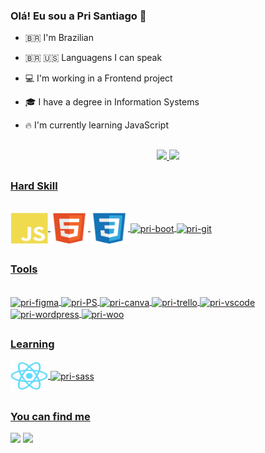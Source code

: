 ### Olá! Eu sou a Pri Santiago 👋 

- 🇧🇷 I'm Brazilian
- 🇧🇷 🇺🇸 Languagens I can speak
- 💻 I'm working in a Frontend project
- 🎓 I have a degree in Information Systems
- 🔥 I'm currently learning JavaScript


  ##
  
<div align="center">
  <a href="https://github.com/prisantiagodev">
  <img height="150em" src="https://github-readme-stats.vercel.app/api?username=prisantiagodev&show_icons=true&theme=radical&include_all_commits=true&count_private=true"/> 
  <img height="150em" src="https://github-readme-stats.vercel.app/api/top-langs/?username=prisantiagodev&layout=compact&langs_count=7&theme=radical"/>
</div>

  ##
  ### Hard Skill
  <div style="display: inline_block"><br>
  <img align="center" alt="pri-Js" height="50" width="60" src="https://raw.githubusercontent.com/devicons/devicon/master/icons/javascript/javascript-plain.svg">
  <img align="center" alt="pri-HTML" height="50" width="60" src="https://raw.githubusercontent.com/devicons/devicon/master/icons/html5/html5-original.svg">
  <img align="center" alt="pri-CSS" height="50" width="60" src="https://raw.githubusercontent.com/devicons/devicon/master/icons/css3/css3-original.svg">
  <img align="center" alt="pri-boot" height="50" width="60" src="https://cdn.jsdelivr.net/gh/devicons/devicon/icons/bootstrap/bootstrap-plain-wordmark.svg">
  <img align="center" alt="pri-git" height="50" width="60" src="https://cdn.jsdelivr.net/gh/devicons/devicon/icons/git/git-original.svg">
   
  </div>
    
   ##
  ### Tools
  <div style="display: inline_block"><br>
  <img align="center" alt="pri-figma" height="50" width="60" src="https://cdn.jsdelivr.net/gh/devicons/devicon/icons/figma/figma-original.svg">
  <img align="center" alt="pri-PS" height="50" width="60" src="https://cdn.jsdelivr.net/gh/devicons/devicon/icons/photoshop/photoshop-plain.svg">
  <img align="center" alt="pri-canva" height="50" width="60" src="https://cdn.jsdelivr.net/gh/devicons/devicon/icons/canva/canva-original.svg">
  <img align="center" alt="pri-trello" height="50" width="60" src="https://cdn.jsdelivr.net/gh/devicons/devicon/icons/trello/trello-plain-wordmark.svg">
  <img align="center" alt="pri-vscode" height="50" width="60" src="https://cdn.jsdelivr.net/gh/devicons/devicon/icons/vscode/vscode-original-wordmark.svg"> 
  <img align="center" alt="pri-wordpress" height="50" width="60" src="https://cdn.jsdelivr.net/gh/devicons/devicon/icons/wordpress/wordpress-original.svg"> 
  <img align="center" alt="pri-woo" height="50" width="60" src="https://cdn.jsdelivr.net/gh/devicons/devicon/icons/woocommerce/woocommerce-original-wordmark.svg"> 
    
  </div>
  
   ##
  ###  Learning
  <div>
  <img align="center" alt="pri-React" height="50" width="60" src="https://raw.githubusercontent.com/devicons/devicon/master/icons/react/react-original.svg">
  <img align="center" alt="pri-sass" height="50" width="60" src="https://cdn.jsdelivr.net/gh/devicons/devicon/icons/sass/sass-original.svg">
  
    
  </div>
  
  ##
  ### You can find me
   
   <a href = "mailto:pripsantiago@gmail.com"><img src="https://img.shields.io/badge/-Gmail-%23333?style=for-the-badge&logo=gmail&logoColor=white" target="_blank"></a>
  <a href="https://www.linkedin.com/in/prisantiagodev" target="_blank"><img src="https://img.shields.io/badge/-LinkedIn-%230077B5?style=for-the-badge&logo=linkedin&logoColor=white" target="_blank"></a> 
 
  
